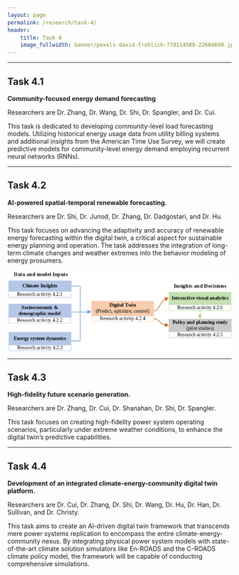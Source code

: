 ```yaml
---
layout: page
permalink: /research/task-4/
header:
    title: Task 4
    image_fullwidth: banner/pexels-david-frohlich-778114588-22604699.jpg
---
```


<hr class="border-primary">

## Task 4.1

**Community-focused energy demand forecasting**

Researchers are Dr. Zhang, Dr. Wang, Dr. Shi, Dr. Spangler, and Dr. Cui.

This task is dedicated to developing community-level load forecasting models.
Utilizing historical energy usage data from utility billing systems and
additional insights from the American Time Use Survey, we will create predictive
models for community-level energy demand employing recurrent neural networks
(RNNs).

<hr class="border-primary">

## Task 4.2

**AI-powered spatial-temporal renewable forecasting.**

Researchers are Dr. Shi, Dr. Junod, Dr. Zhang, Dr. Dadgostari, and Dr. Hu.

This task focuses on advancing the adaptivity and accuracy of renewable energy
forecasting within the digital twin, a critical aspect for sustainable energy
planning and operation. The task addresses the integration of long-term climate
changes and weather extremes into the behavior modeling of energy prosumers.

![Model input/outputs](/images/research-tasks/task-4-2.png)

<hr class="border-primary">

## Task 4.3

**High-fidelity future scenario generation.**

Researchers are Dr. Zhang, Dr. Cui, Dr. Shanahan, Dr. Shi, Dr. Spangler.

This task focuses on creating high-fidelity power system operating scenarios,
particularly under extreme weather conditions, to enhance the digital twin’s
predictive capabilities.

<hr class="border-primary">

## Task 4.4

**Development of an integrated climate-energy-community digital twin platform.**

Researchers are Dr. Cui, Dr. Zhang, Dr. Shi, Dr. Wang, Dr. Hu, Dr. Han,
Dr. Sullivan, and Dr. Christy.

This task aims to create an AI-driven digital twin framework that transcends
mere power systems replication to encompass the entire climate-energy-community
nexus. By integrating physical power system models with state-of-the-art climate
solution simulators like En-ROADS and the C-ROADS climate policy model, the
framework will be capable of conducting comprehensive simulations.



